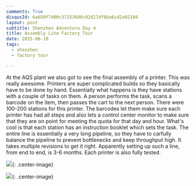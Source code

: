 ```yaml
---
comments: True
disqusId: 6a650f7d00c371536d0c92d27df6ba6cd2a02104
layout: post
subtitle: Shenzhen Adventure Day 4
title: Assembly Line Factory Tour
date: 2015-06-10
tags:
  - shenzhen
  - factory tour

---
```




At the AQS plant we also got to see the final assembly of a printer. This was
really awesome. Printers are super complicated builds so they basically have to
be done by hand. Essentially what happens is they have stations with a couple
of tasks on them. A person performs the task, scans a barcode on the item, then
passes the cart to the next person. There were 100-200 stations for this
printer. The barcodes let them make sure each printer has had all steps and
also lets a control center monitor to make sure that they are on point for
meeting the quota for that day and hour. What's cool is that each station has
an instruction booklet which sets the task. The entire line is essentially a
very long pipeline, so they have to carfully balance the pipeline to prevent
bottlenecks and keep throughput high. It takes multiple revisions to get it
right. Apparently setting up such a line, from end to end, is 3-6 months. Each
printer is also fully tested.

![](https://www.dropbox.com/s/h6z1g7u1eqbzhgh/IMG_0053.JPG?raw=1){: .center-image}

![](https://www.dropbox.com/s/vi28mwp1lxy8buv/IMG_0055.JPG?raw=1){: .center-image}

